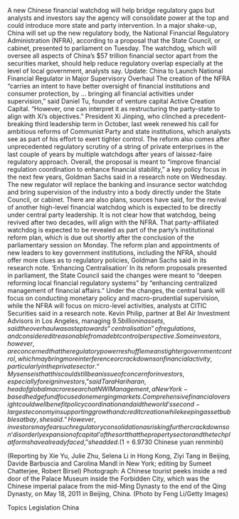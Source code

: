 A new Chinese financial watchdog will help bridge regulatory gaps but analysts and investors say the agency will consolidate power at the top and could introduce more state and party intervention.
In a major shake-up, China will set up the new regulatory body, the National Financial Regulatory Administration (NFRA), according to a proposal that the State Council, or cabinet, presented to parliament on Tuesday.
The watchdog, which will oversee all aspects of China’s $57 trillion financial sector apart from the securities market, should help reduce regulatory overlap especially at the level of local government, analysts say.
Update: China to Launch National Financial Regulator in Major Supervisory Overhaul
The creation of the NFRA “carries an intent to have better oversight of financial institutions and consumer protection, by … bringing all financial activities under supervision,” said Daniel Tu, founder of venture capital Active Creation Capital.
“However, one can interpret it as restructuring the party-state to align with Xi’s objectives.”
President Xi Jinping, who clinched a precedent-breaking third leadership term in October, last week renewed his call for ambitious reforms of Communist Party and state institutions, which analysts see as part of his effort to exert tighter control.
The reform also comes after unprecedented regulatory scrutiny of a string of private enterprises in the last couple of years by multiple watchdogs after years of laissez-faire regulatory approach.
Overall, the proposal is meant to “improve financial regulation coordination to enhance financial stability,” a key policy focus in the next few years, Goldman Sachs said in a research note on Wednesday.
The new regulator will replace the banking and insurance sector watchdog and bring supervision of the industry into a body directly under the State Council, or cabinet.
There are also plans, sources have said, for the revival of another high-level financial watchdog which is expected to be directly under central party leadership.
It is not clear how that watchdog, being revived after two decades, will align with the NFRA.
That party-affiliated watchdog is expected to be revealed as part of the party’s institutional reform plan, which is due out shortly after the conclusion of the parliamentary session on Monday.
The reform plan and appointments of new leaders to key government institutions, including the NFRA, should offer more clues as to regulatory policies, Goldman Sachs said in its research note.
‘Enhancing Centralisation’
In its reform proposals presented in parliament, the State Council said the changes were meant to “deepen reforming local financial regulatory systems” by “enhancing centralized management of financial affairs.”
Under the changes, the central bank will focus on conducting monetary policy and macro-prudential supervision, while the NFRA will focus on micro-level activities, analysts at CITIC Securities said in a research note.
Kevin Philip, partner at Bel Air Investment Advisors in Los Angeles, managing $9.5 billion in assets, said the overhaul was a step towards “centralisation” of regulations, and considered it reasonable from a debt control perspective.
Some investors, however, are concerned that the regulatory power reshuffle means tighter government control, which may bring more interference or crackdowns on financial activity, particularly in the private sector.
“My sense is that this could still be an issue of concern for investors, especially foreign investors,” said Tara Hariharan, head of global macro research at NWI Management, a New York-based hedge fund focused on emerging markets.
Comprehensive financial oversight could well benefit policy coordination and aid the world’s second-largest economy in supporting growth and credit creation while keeping asset bubbles at bay, she said.
“However, investors may fear such regulatory consolidation as risking further crackdowns on ‘disorderly expansion of capital’ of the sort that the property sector and the tech platforms have already faced,” she added.
($1 = 6.9730 Chinese yuan renminbi)

(Reporting by Xie Yu, Julie Zhu, Selena Li in Hong Kong, Ziyi Tang in Beijing, Davide Barbuscia and Carolina Mandl in New York; editing by Sumeet Chatterjee, Robert Birsel)
Photograph: A Chinese tourist peeks inside a red door of the Palace Museum inside the Forbidden City, which was the Chinese imperial palace from the mid-Ming Dynasty to the end of the Qing Dynasty, on May 18, 2011 in Beijing, China. (Photo by Feng Li/Getty Images)

Topics
Legislation
China
